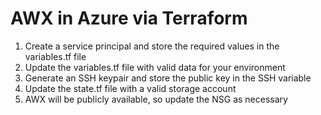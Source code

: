 # AWX in Azure via Terraform

1. Create a service principal and store the required values in the variables.tf file
2. Update the variables.tf file with valid data for your environment
3. Generate an SSH keypair and store the public key in the SSH variable
4. Update the state.tf file with a valid storage account
5. AWX will be publicly available, so update the NSG as necessary